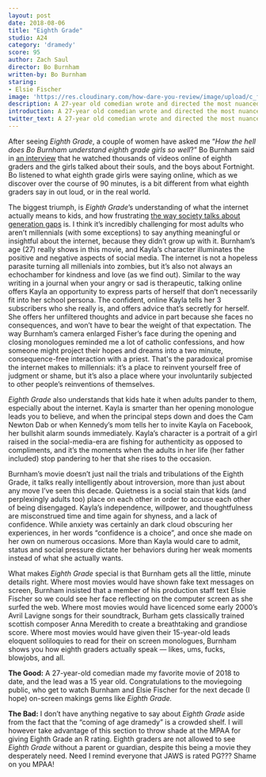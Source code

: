 ```yaml
---
layout: post
date: 2018-08-06
title: "Eighth Grade"
studio: A24
category: 'dramedy'
score: 95
author: Zach Saul
director: Bo Burnham
written-by: Bo Burnham
staring:
- Elsie Fischer
image: 'https://res.cloudinary.com/how-dare-you-review/image/upload/c_fill,h_399,w_760/v1529979103/eighth-grade.jpg'
description: A 27-year old comedian wrote and directed the most nuanced and sophisticated movie about middle school I've ever seen. Parents, and hollywood executives, I hope you are taking notes.   
introduction: A 27-year old comedian wrote and directed the most nuanced and sophisticated movie about middle school I've ever seen. Parents, and hollywood executives, I hope you are taking notes.
twitter_text: A 27-year old comedian wrote and directed the most nuanced and sophisticated movie about middle school I've ever seen. Parents, and hollywood executives, I hope you are taking notes.
---
```




After seeing *Eighth Grade*, a couple of women have asked me “*How the hell does Bo Burnham understand eighth grade girls so well*?” Bo Burnham said in [an interview](https://www.youtube.com/watch?v=QJX1XstNDcw) that he watched thousands of videos online of eighth graders and the girls talked about their souls, and the boys about Fortnight. Bo listened to what eighth grade girls were saying online, which as we discover over the course of 90 minutes, is a bit different from what eighth graders say in out loud, or in the real world.

The biggest triumph, is *Eighth Grade*’s understanding of what the internet actually means to kids, and how frustrating [the way society talks about generation gaps](https://www.youtube.com/watch?v=-HFwok9SlQQ) is. I think it’s incredibly challenging for most adults who aren’t millennials (with some exceptions) to say anything meaningful or insightful about the internet, because they didn’t grow up with it. Burnham’s age (27) really shows in this movie, and Kayla’s character illuminates the positive and negative aspects of social media. The internet is not a hopeless parasite turning all millenials into zombies, but it’s also not always an echochamber for kindness and love (as we find out). Similar to the way writing in a journal when your angry or sad is therapeutic, talking online offers Kayla an opportunity to express parts of herself that don’t necessarily fit into her school persona. The confident, online Kayla tells her 3 subscribers who she really is, and offers advice that’s secretly for herself. She offers her unfiltered thoughts and advice in part because she faces no consequences, and won’t have to bear the weight of that expectation. The way Burnham’s camera enlarged Fisher’s face during the opening and closing monologues reminded me a lot of catholic confessions, and how someone might project their hopes and dreams into a two minute, consequence-free interaction with a priest. That's the paradoxical promise the internet makes to millennials: it’s a place to reinvent yourself free of judgment or shame, but it’s also a place where your involuntarily subjected to other people’s reinventions of themselves. 

*Eighth Grade* also understands that kids hate it when adults pander to them, especially about the internet. Kayla is smarter than her opening monologue leads you to believe, and when the principal steps down and does the Cam Newton Dab or when Kennedy’s mom tells her to invite Kayla on Facebook, her bullshit alarm sounds immediately. Kayla’s character is a portrait of a girl raised in the social-media-era are fishing for authenticity as opposed to compliments, and it’s the moments when the adults in her life (her father included) stop pandering to her that she rises to the occasion. 
      
Burnham’s movie doesn’t just nail the trials and tribulations of the Eighth Grade, it talks really intelligently about introversion, more than just about any move I’ve seen this decade. Quietness is a social stain that kids (and perplexingly adults too) place on each other in order to accuse each other of being disengaged. Kayla’s independence, willpower, and thoughtfulness are misconstrued time and time again for shyness, and a lack of confidence. While anxiety was certainly an dark cloud obscuring her experiences, in her words “confidence is a choice”, and once she made on her own on numerous occasions. More than Kayla would care to admit, status and social pressure dictate her behaviors during her weak moments instead of what she actually wants.  

What makes *Eighth Grade* special is that Burnham gets all the little, minute details right. Where most movies would have shown fake text messages on screen, Burnham insisted that a member of his production staff text Elsie Fischer so we could see her face reflecting on the computer screen as she surfed the web. Where most movies would have licenced some early 2000’s Avril Lavigne songs for their soundtrack, Burham gets classically trained scottish composer Anna Meredith to create a breathtaking and grandiose score. Where most movies would have given their 15-year-old leads eloquent soliloquies to read for their on screen monologues, Burnham shows you how eighth graders actually speak —  likes, ums, fucks, blowjobs, and all. 

**The Good:** A 27-year-old comedian made my favorite movie of 2018 to date, and the lead was a 15 year old. Congratulations to the  moviegoing public, who get to watch Burnham and Elsie Fischer for the next decade (I hope) on-screen makings gems like *Eighth Grade.* 

**The Bad:** I don’t have anything negative to say about *Eighth Grade* aside from the fact that the “coming of age dramedy” is a crowded shelf. I will however take advantage of this section to throw shade at the MPAA for giving Eighth Grade an R rating. Eighth graders are not allowed to see *Eighth Grade* without a parent or guardian, despite this being a movie they desperately need.  Need I remind everyone that JAWS is rated PG???  Shame on you MPAA!  

